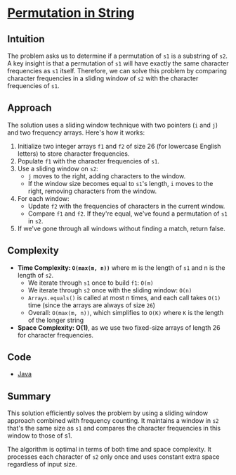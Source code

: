 # [Permutation in String](https://leetcode.com/problems/permutation-in-string/description/)

## Intuition

The problem asks us to determine if a permutation of `s1` is a substring of `s2`. A key insight is that a permutation
of `s1` will have exactly the same character frequencies as `s1` itself. Therefore, we can solve this problem by
comparing character frequencies in a sliding window of `s2` with the character frequencies of `s1`.

## Approach

The solution uses a sliding window technique with two pointers (`i` and `j`) and two frequency arrays. Here's how it
works:

1. Initialize two integer arrays `f1` and `f2` of size 26 (for lowercase English letters) to store character
   frequencies.
2. Populate `f1` with the character frequencies of `s1`.
3. Use a sliding window on `s2`:
    - `j` moves to the right, adding characters to the window.
    - If the window size becomes equal to `s1`'s length, `i` moves to the right, removing characters from the window.
4. For each window:
    - Update `f2` with the frequencies of characters in the current window.
    - Compare `f1` and `f2`. If they're equal, we've found a permutation of `s1` in `s2`.
5. If we've gone through all windows without finding a match, return false.

## Complexity

- **Time Complexity: `O(max(m, n))`** where m is the length of `s1` and n is the length of `s2`.
    - We iterate through `s1` once to build `f1`: `O(m)`
    - We iterate through `s2` once with the sliding window: `O(n)`
    - `Arrays.equals()` is called at most n times, and each call takes `O(1)` time (since the arrays are always of size
      `26`)
    - Overall: `O(max(m, n))`, which simplifies to `O(K)` where `K` is the length of the longer string
- **Space Complexity: O(1)**, as we use two fixed-size arrays of length 26 for character frequencies.

## Code

- [Java](../src/main/java/io/dksifoua/leetcode/permutationinstring/Solution.java)

## Summary

This solution efficiently solves the problem by using a sliding window approach combined with frequency counting. It
maintains a window in `s2` that's the same size as `s1` and compares the character frequencies in this window to those
of s1.

The algorithm is optimal in terms of both time and space complexity. It processes each character of `s2` only once and
uses constant extra space regardless of input size.